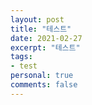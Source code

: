 ```yaml
---
layout: post
title: "테스트"
date: 2021-02-27
excerpt: "테스트"
tags:
- test
personal: true
comments: false
---
```

